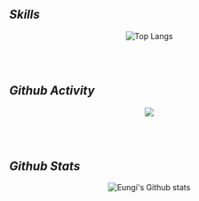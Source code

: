 <div align="left">  

## *Skills*

<div align="center"> 

![Top Langs](https://github-readme-stats.vercel.app/api/top-langs/?username=eunki96&layout=compact&custom_title=I%20use&title_color=f8333c&card_width=445)


 
<br/> <br/>
<div align="left">  

## *Github Activity*

<div align="center"> 
 
[![](https://github-readme-stats.vercel.app/api/pin/?username=eunki96&repo=Favor-Server&&bg_color=45,fff,fff&title_color=000&text_color=000)](https://github.com/eunki96/Favor-Server)


 
<br/> <br/>
<div align="left">  

## *Github Stats*

<div align="center">  
 
![Eungi's Github stats](https://github-readme-stats.vercel.app/api?username=eunki96&show_icons=true&hide_border=true)

 
 
<br/> <br/>
 
